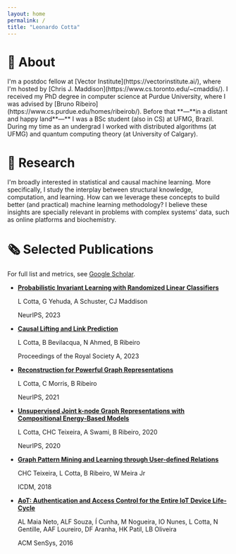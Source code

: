 ```yaml
---
layout: home
permalink: /
title: "Leonardo Cotta"
---
```


# 💬 About

<font size=”12”>
I'm a postdoc fellow at [Vector Institute](https://vectorinstitute.ai/), where I'm hosted by [Chris J. Maddison](https://www.cs.toronto.edu/~cmaddis/). I received my PhD degree in computer science at Purdue University, where I was advised by [Bruno Ribeiro](https://www.cs.purdue.edu/homes/ribeirob/). Before that **—**in a distant and happy land**—** I was a BSc student (also in CS) at UFMG, Brazil. During my time as an undergrad I worked with distributed algorithms (at UFMG) and quantum computing theory (at University of Calgary).
</font>

# 📝 Research

I'm broadly interested in statistical and causal machine learning. More specifically, I study the interplay between structural knowledge, computation, and learning. How can we leverage these concepts to build better (and practical) machine learning methodology? I believe these insights are specially relevant in problems with complex systems' data, such as online platforms and biochemistry.

# 🗞️ Selected Publications

For full list and metrics, see [Google Scholar](https://scholar.google.com/citations?user=0GI4MyoAAAAJ&hl=pt-BR).

- **[Probabilistic Invariant Learning with Randomized Linear Classifiers](https://openreview.net/forum?id=WwP2JaXAtB)**
    
    L Cotta, G Yehuda, A Schuster, CJ Maddison
    
    NeurIPS, 2023
    
- **[Causal Lifting and Link Prediction](https://royalsocietypublishing.org/doi/full/10.1098/rspa.2023.0121)**
    
    L Cotta, B Bevilacqua, N Ahmed, B Ribeiro
    
    Proceedings of the Royal Society A, 2023
    
- **[Reconstruction for Powerful Graph Representations](https://papers.nips.cc/paper_files/paper/2021/hash/0d8080853a54f8985276b0130266a657-Abstract.html)**
    
    L Cotta, C Morris, B Ribeiro
    
    NeurIPS, 2021
    
- **[Unsupervised Joint k-node Graph Representations with Compositional Energy-Based Models](https://papers.nips.cc/paper_files/paper/2020/hash/cba0a4ee5ccd02fda0fe3f9a3e7b89fe-Abstract.html)**
    
    L Cotta, CHC Teixeira, A Swami, B Ribeiro, 2020
    
    NeurIPS, 2020
    
- **[Graph Pattern Mining and Learning through User-defined Relations](https://ieeexplore.ieee.org/document/8594979)**
    
    CHC Teixeira, L Cotta, B Ribeiro, W Meira Jr
    
    ICDM, 2018
    
- **[AoT: Authentication and Access Control for the Entire IoT Device Life-Cycle](https://dl.acm.org/doi/10.1145/2994551.2994555)**
    
    AL Maia Neto, ALF Souza, Í Cunha, M Nogueira, IO Nunes, L Cotta, N Gentille, AAF Loureiro, DF Aranha, HK Patil, LB Oliveira
    
    ACM SenSys, 2016

